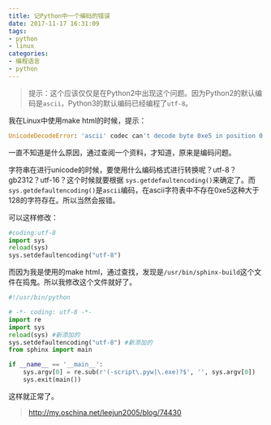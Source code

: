 ```yaml
---
title: 记Python中一个编码的错误
date: 2017-11-17 16:31:09
tags:
- python
- linux
categories:
- 编程语言
- python
---
```

> 提示：这个应该仅仅是在Python2中出现这个问题。因为Python2的默认编码是`ascii`，Python3的默认编码已经编程了`utf-8`。

我在Linux中使用make html的时候，提示：

````python
UnicodeDecodeError: 'ascii' codec can't decode byte 0xe5 in position 0: ordinal not in range(128)
````

一直不知道是什么原因，通过查阅一个资料，才知道，原来是编码问题。

字符串在进行unicode的时候，要使用什么编码格式进行转换呢？utf-8？gb2312？utf-16？这个时候就要根据 `sys.getdefaultencoding()`来确定了。而`sys.getdefaultencoding()`是`ascii`编码，在ascii字符表中不存在0xe5这种大于128的字符存在。所以当然会报错。

可以这样修改：

````python
#coding:utf-8
import sys 
reload(sys) 
sys.setdefaultencoding("utf-8")
````

而因为我是使用的make html，通过查找，发现是`/usr/bin/sphinx-build`这个文件在捣鬼。所以我修改这个文件就好了。

````python
#!/usr/bin/python

# -*- coding: utf-8 -*-
import re
import sys
reload(sys) #新添加的
sys.setdefaultencoding("utf-8") #新添加的
from sphinx import main

if __name__ == '__main__':
    sys.argv[0] = re.sub(r'(-script\.pyw|\.exe)?$', '', sys.argv[0])
    sys.exit(main())
````

这样就正常了。

> http://my.oschina.net/leejun2005/blog/74430
